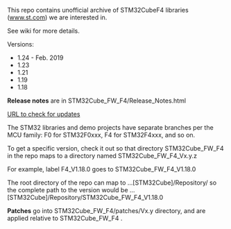 This repo contains unofficial archive of STM32CubeF4 libraries (www.st.com) we are interested in.

See wiki for more details.

Versions:
* 1.24 - Feb. 2019
* 1.23
* 1.21
* 1.19
* 1.18

**Release notes** are in STM32Cube_FW_F4/Release_Notes.html

[URL to check for updates](https://www.st.com/content/st_com/en/products/embedded-software/mcu-mpu-embedded-software/stm32-embedded-software/stm32cube-mcu-mpu-packages/stm32cubef4.html)

The STM32 libraries and demo projects have separate branches per the MCU family:
F0 for STM32F0xxx, F4 for STM32F4xxx, and so on.

To get a specific version, check it out so that directory STM32Cube_FW_F4 in the repo
maps to a directory named STM32Cube_FW_F4_Vx.y.z

For example, label F4_V1.18.0 goes to STM32Cube_FW_F4_V1.18.0


The root directory of the repo can map to ...[STM32Cube]/Repository/
so the complete path to the version would be 
   ...[STM32Cube]/Repository/STM32Cube_FW_F4_V1.18.0

**Patches** go into STM32Cube_FW_F4/patches/Vx.y directory, and are applied relative to STM32Cube_FW_F4 .
